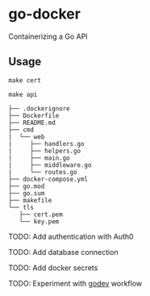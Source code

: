 # go-docker

Containerizing a Go API

## Usage

`make cert`

`make api`

```
├── .dockerignore
├── Dockerfile
├── README.md
├── cmd
|  └── web
|     ├── handlers.go
|     ├── helpers.go
|     ├── main.go
|     ├── middleware.go
|     └── routes.go
├── docker-compose.yml
├── go.mod
├── go.sum
├── makefile
└── tls
   ├── cert.pem
   └── key.pem
```

TODO: Add authentication with Auth0

TODO: Add database connection

TODO: Add docker secrets

TODO: Experiment with [godev](https://github.com/zephinzer/godev) workflow
